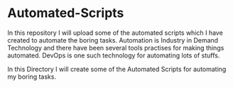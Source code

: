 # Automated-Scripts
In this repository I will upload some of the automated scripts which I have created to automate the boring tasks. Automation is Industry in Demand Technology and there have been several tools practises for making things automated. DevOps is one such technology for automating lots of stuffs.<br>

In this Directory I will create some of the Automated Scripts for automating my boring tasks.
